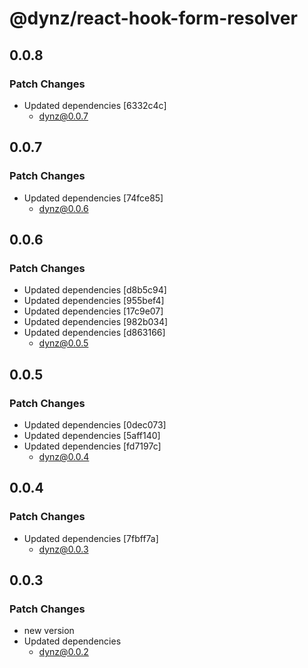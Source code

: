 # @dynz/react-hook-form-resolver

## 0.0.8

### Patch Changes

- Updated dependencies [6332c4c]
  - dynz@0.0.7

## 0.0.7

### Patch Changes

- Updated dependencies [74fce85]
  - dynz@0.0.6

## 0.0.6

### Patch Changes

- Updated dependencies [d8b5c94]
- Updated dependencies [955bef4]
- Updated dependencies [17c9e07]
- Updated dependencies [982b034]
- Updated dependencies [d863166]
  - dynz@0.0.5

## 0.0.5

### Patch Changes

- Updated dependencies [0dec073]
- Updated dependencies [5aff140]
- Updated dependencies [fd7197c]
  - dynz@0.0.4

## 0.0.4

### Patch Changes

- Updated dependencies [7fbff7a]
  - dynz@0.0.3

## 0.0.3

### Patch Changes

- new version
- Updated dependencies
  - dynz@0.0.2
